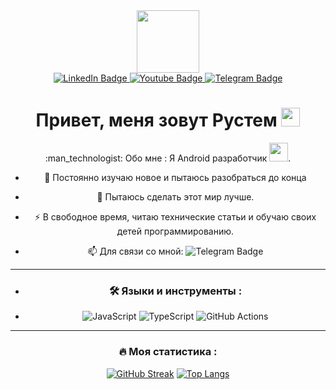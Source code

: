 <div id="header" align="center">
  <img src="https://media2.giphy.com/media/v1.Y2lkPTc5MGI3NjExeHVvYXdtd2hieGZvd2dkMjQxNXNpZTFtMjdndm51OTJvbzJ3cGcyNiZlcD12MV9pbnRlcm5hbF9naWZfYnlfaWQmY3Q9Zw/j0gQA2VD38NKc9rc8y/giphy.gif" width="100"/>
<div id="badges">
  <a href="your-linkedin-URL">
    <img src="https://img.shields.io/badge/LinkedIn-blue?style=for-the-badge&logo=linkedin&logoColor=white" alt="LinkedIn Badge"/>
  </a>
  <a href="your-youtube-URL">
    <img src="https://img.shields.io/badge/YouTube-red?style=for-the-badge&logo=youtube&logoColor=white" alt="Youtube Badge"/>
  </a>
  <a href="https://t.me/+79173764758">
    <img src="https://img.shields.io/badge/Telegram-blue?style=for-the-badge&logo=telegramer&logoColor=white" alt="Telegram Badge"/>
  </a>
  </div>
 <img src="https://komarev.com/ghpvc/?username=mametich&style=flat-square&color=blue" alt=""/>
<h1>
  Привет, меня зовут Рустем
  <img src="https://media.giphy.com/media/hvRJCLFzcasrR4ia7z/giphy.gif" width="30px"/>
</h1>
 :man_technologist: Обо мне : 
Я Android разработчик <img src="https://media.giphy.com/media/WUlplcMpOCEmTGBtBW/giphy.gif" width="30">.
  
- :telescope: Постоянно изучаю новое и пытаюсь разобраться до конца

- :seedling: Пытаюсь сделать этот мир лучше.

- :zap: В свободное время, читаю технические статьи и обучаю своих детей программированию.

- :mailbox: Для связи со мной: ![Telegram Badge](https://img.shields.io/badge/-mametich-blue?style=flat&logo=Telegram&logoColor=white)
 ---
- ### :hammer_and_wrench: Языки и инструменты :
- ![JavaScript](https://img.shields.io/badge/Kotlin-F7DF1E?style=for-the-badge&logo=kotlin&logoColor=black) ![TypeScript](https://img.shields.io/badge/Java-316192?style=for-the-badge&logo=java&logoColor=white) ![GitHub Actions](https://img.shields.io/badge/github%20actions-%232671E5.svg?style=for-the-badge&logo=githubactions&logoColor=white)
 ---

### :fire: Моя статистика : 
[![GitHub Streak](https://github-readme-streak-stats.herokuapp.com?user=mametich)](https://git.io/streak-stats)
[![Top Langs](https://github-readme-stats.vercel.app/api/top-langs/?username=mametich&layout=compact&theme=vision-friendly-dark)](https://github.com/anuraghazra/github-readme-stats)
